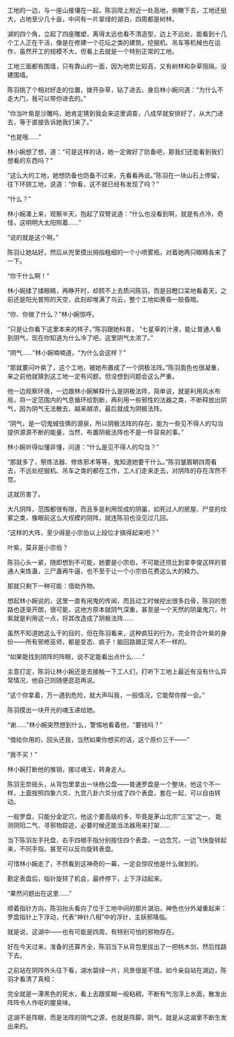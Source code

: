 工地的一边，与一座山接壤在一起，陈羽爬上附近一处高地，俯瞰下去，工地还挺大，占地至少几十亩，中间有一片翠绿的湖泊，四周都是树林。

湖的四个角，立起了四座雕塑，离得太远也看不清造型，边上不远处，能看到十几个工人正在干活，像是在修建一个花坛之类的建筑，挖掘机、吊车等机械也在运作，虽然开工的规模不大，但看上去就是一个特别正常的工地。

工地三面都有围墙，只有靠山的一面，因为地势比较高，又有树林和杂草阻隔，没建围墙。

陈羽挑了个相对好走的位置，拨开杂草，钻了进去，身后林小婉问道：“为什么不走大门，我可以带你进去的。”

“你当叶紫是沙雕吗，她肯定猜到我会来这里调查，八成早就安排好了，从大门进去，等于直接告诉她我们来了。”

“也是哦……”

林小婉想了想，道：“可是这样的话，她一定做好了防备吧，那我们还能看到我们想看的东西吗？“

“这么大的工地，她想防备也防备不过来，先看看再说。”陈羽在一块山石上停留，往下环顾工地，说道：“你看，这不就已经有发现了吗？”

“什么？”

林小婉凑上来，观察半天，抱起了双臂说道：“什么也没看到啊，就是有点冷，奇怪，这明明大太阳照着……”

“说的就是这个啊。”

陈羽让她站好，然后从兜里摸出拇指粗细的一个小喷雾瓶，对着她两只眼睛各来了一下。

“你干什么啊！”

林小婉揉了揉眼睛，再睁开时，却顾不上去质问陈羽，而是目瞪口呆地看着天，之前还是阳光普照的天空，此刻却堆满了乌云，整个工地如黄昏一般昏暗。

“你、你做了什么？”林小婉惊呼。

“只是让你看下这里本来的样子。”陈羽跟她科普， “七星草的汁液，能让普通人看到阴气，现在你知道为什么冷了吧，这里阴气太浓了。”

“阴气……”林小婉喃喃道，“为什么会这样？”

“那就要问叶紫了，这个工地，被她布置成了一个阴极法阵。”陈羽面色也很凝重，来之前他就猜到这工地一定有问题，但没想到问题会这么严重。

他一边观察环境，一边跟林小婉解释什么是阴极法阵，简单说，就是利用风水布局，将一定范围内的气息循环给割断，再利用一些邪性的法器之类，不断释放出阴气，因为阴气无法散去，越来越浓，最后就成为阴极法阵。

“阴气，是一切鬼蜮伎俩的源泉，所以阴极法阵的存在，能为一些见不得人的勾当提供源源不断的能量，当然，布置阴极法阵也不是一件容易的事。”

林小婉听得似懂非懂，问道：“什么是见不得人的勾当？”

“那就多了，祭炼法器、修炼邪术等等，鬼知道她要干什么。”陈羽皱眉朝四周看去，不远处挖掘机、吊车之类的都在工作，工人们走来走去，对阴阵的存在浑然不觉。

这就厉害了。

大凡阴阵，范围都很有限，而且多是利用现成的阴巢，如死过人的房屋、尸变的坟冢之类，像眼前这么大规模的阴阵，就连陈羽也没见过几回。

“这样的大阵，至少得是小宗伯以上段位才搞得起来吧？”

叶紫，莫非是小宗伯？

陈羽心头一紧，随即想到不可能，她要是小宗伯，不可能还捞比到拿李俊这样的普通人来炼蛊，三尸蛊再牛逼，也不至于让一个小宗伯花费这么大的精力。

那就只剩下一种可能：借助外物。

想起林小婉说的，这里一直有闹鬼的传闻，而且动工时候挖出很多白骨，陈羽的思路也逐渐开朗，很可能，这地方原本就阴气深重，甚至是一个天然的阴巢鬼穴，叶紫就是利用这一点，将其改造成了阴极法阵……

虽然不知道她这么干的目的，但在陈羽看来，这种疯狂的行为，完全符合叶紫的身份——所有邪修巫师，都是变态、疯子！脑回路跟正常人不一样的。

“如果能找到阴阵的阵眼，说不定能看出点什么……”

主意打定，陈羽让林小婉还是去接触一下工人们，打听下工地上最近有没有什么异常情况，他自己则随便逛逛再说。

“这个你拿着，万一遇到危险，就大声叫我，一般情况，它能帮你撑一会。”

陈羽摸出一块开光的魂玉递给她。

“谢……”林小婉突然想到什么，警惕地看着他，“要钱吗？”

“借给你用的，回头还我，当然如果你想买的话，这个原价三千——”

“我不买！”

林小婉打断他的推销，接过魂玉，转身走人。

陈羽无奈摇头，从背包里拿出一块杨公盘——普通罗盘是一个整块，他这个不一样，上面按照四象六爻、九宫八卦六爻分成了四个表盘，套在一起，可以自由转动。

一般罗盘，只能分金定穴，他这个要高级的多，毕竟是茅山北宗“三宝”之一， 能测阴阳二气、寻邪物踪迹，必要时候还能当法器用来打架……

当下陈羽左手托盘，右手四根手指分别按住四个表盘，一边念咒，一边飞快旋转起来，不同手指，甚至可以反向旋转表盘。

可惜林小婉走了，不然看到这神奇的一幕，一定会惊叹他是什么做到的。

勘定表盘后，指针旋转了机会，最终停下，上下浮动起来。

“果然问题出在这里……”

顺着指针方向，陈羽抬头看向了位于工地中间的那片湖泊，神色也分外凝重起来：罗盘指针上下浮动，代表“神针八相”中的浮针，主妖邪降临。

就是说，这湖中——也有可能是四周，有特别可怕的邪物存在。

好在今天过来，准备的还算齐全，陈羽当下从背包里拔出了一把桃木剑，然后找路下去。

之前站在阴阵外头往下看，湖水碧绿一片，风景很是不错，如今亲自站在湖边，陈羽才看清了真相：

完全就是一潭黑色的死水，看上去跟浆糊一般粘稠，不断有气泡浮上水面，散发出阵阵令人作呕的腥臭味。

这湖不是阵眼，而是法阵的阴气之源，也就是阵脚，阴气，就是从这湖里不断生发出来的。
